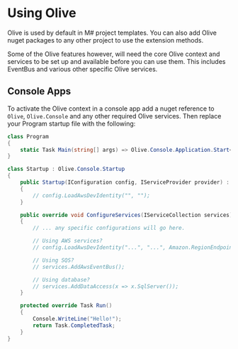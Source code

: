 # Using Olive

Olive is used by default in M# project templates. You can also add Olive nuget packages to any other project to use the extension methods.

Some of the Olive features however, will need the core Olive context and services to be set up and available before you can use them.
This includes EventBus and various other specific Olive services.

## Console Apps

To activate the Olive context in a console app add a nuget reference to `Olive`, `Olive.Console` and any other required Olive services. Then replace your Program startup file with the following:

```csharp
class Program
{
    static Task Main(string[] args) => Olive.Console.Application.Start<Startup>(args);
}

class Startup : Olive.Console.Startup
{
    public Startup(IConfiguration config, IServiceProvider provider) : base(config, provider)
    {
        // config.LoadAwsDevIdentity("", "");
    }

    public override void ConfigureServices(IServiceCollection services)
    {
        // ... any specific configurations will go here.

        // Using AWS services?
        // config.LoadAwsDevIdentity("...", "...", Amazon.RegionEndpoint.EUWest1, loadSecrets: false);

        // Using SQS?
        // services.AddAwsEventBus();

        // Using database?
        // services.AddDataAccess(x => x.SqlServer());
    }

    protected override Task Run()
    {
        Console.WriteLine("Hello!");
        return Task.CompletedTask;
    }
}
```
